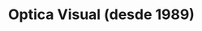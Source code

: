---
title: "Optica Visual (desde 1989)"
url: /asuncion-paraguay/optica-visual-desde-1989-estados-unidos-23/
shop: óptico
---